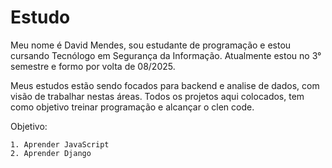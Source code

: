 # Estudo
Meu nome é David Mendes, sou estudante de programação e estou cursando Tecnólogo em Segurança da Informação.
Atualmente estou no 3° semestre e formo por volta de 08/2025.

Meus estudos estão sendo focados para backend e analise de dados, com visão de trabalhar nestas áreas.
Todos os projetos aqui colocados, tem como objetivo treinar programação e alcançar o clen code.

Objetivo:

	1. Aprender JavaScript
	2. Aprender Django
